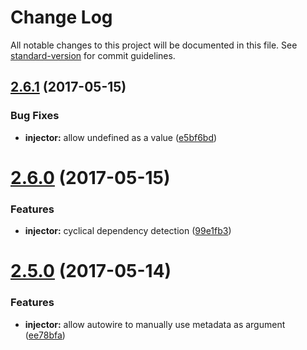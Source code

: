 # Change Log

All notable changes to this project will be documented in this file. See [standard-version](https://github.com/conventional-changelog/standard-version) for commit guidelines.

<a name="2.6.1"></a>
## [2.6.1](https://github.com/steelsojka/mindi/compare/v2.6.0...v2.6.1) (2017-05-15)


### Bug Fixes

* **injector:** allow undefined as a value ([e5bf6bd](https://github.com/steelsojka/mindi/commit/e5bf6bd))



<a name="2.6.0"></a>
# [2.6.0](https://github.com/steelsojka/mindi/compare/v2.5.0...v2.6.0) (2017-05-15)


### Features

* **injector:** cyclical dependency detection ([99e1fb3](https://github.com/steelsojka/mindi/commit/99e1fb3))



<a name="2.5.0"></a>
# [2.5.0](https://github.com/steelsojka/mindi/compare/v2.4.2...v2.5.0) (2017-05-14)


### Features

* **injector:** allow autowire to manually use metadata as argument ([ee78bfa](https://github.com/steelsojka/mindi/commit/ee78bfa))
